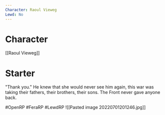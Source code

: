 ```yaml
---
Character: Raoul Vieweg
Lewd: No
---
```

# Character
[[Raoul Vieweg]]

# Starter
"Thank you." He knew that she would never see him again, this war was taking their fathers, their brothers, their sons. The Front never gave anyone back.

#OpenRP #FeraRP #LewdRP 
![[Pasted image 20220701201246.jpg]]